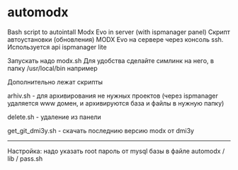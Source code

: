 automodx
========

Bash script to autointall Modx Evo in server (with ispmanager panel) 
Скрипт автоустановки (обновления) MODX Evo на сервере через консоль ssh.
Используется api ispmanager lite

Запускать надо modx.sh 
Для удобства сделайте симлинк на него, в папку /usr/local/bin например

Дополнительно лежат скрипты

arhiv.sh - для архивирования не нужных проектов (через ispmanager удаляется www домен, и архивируются база и файлы в нужную папку)

delete.sh - удаление из панели

get_git_dmi3y.sh  - скачать последнию версию modx от dmi3y

*****
Настройка:
надо указать root пароль от mysql базы в файле
automodx / lib / pass.sh 
